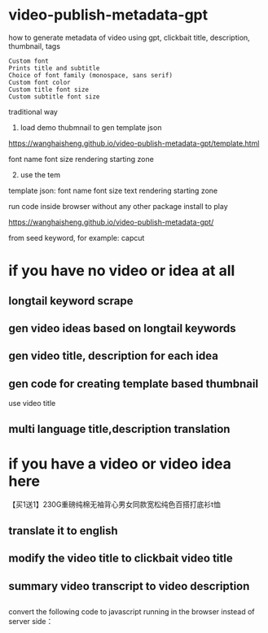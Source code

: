 # video-publish-metadata-gpt
how to generate metadata of video using gpt, clickbait title, description, thumbnail, tags 




    Custom font
    Prints title and subtitle
    Choice of font family (monospace, sans serif)
    Custom font color
    Custom title font size
    Custom subtitle font size



traditional way 

1. load demo thubmnail to gen template  json

https://wanghaisheng.github.io/video-publish-metadata-gpt/template.html

font name
font size
rendering starting zone


2. use the tem

template json:
font name
font size
text
rendering starting zone


run code inside browser without any other package install to play 

https://wanghaisheng.github.io/video-publish-metadata-gpt/




from seed keyword, for example: capcut 

# if you have no video or idea at all

## longtail keyword scrape 


## gen video ideas based on longtail keywords

## gen video title, description for each idea 


## gen code for creating template based thumbnail

use  video title 

## multi language title,description translation 


# if you have a video or video idea here

【买1送1】230G重磅纯棉无袖背心男女同款宽松纯色百搭打底衫t恤


## translate it to english 

## modify the video title to clickbait video title 


## summary video transcript to video description 

## 





convert the following code to javascript running in the browser instead of server side：



